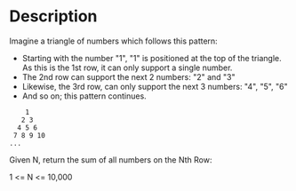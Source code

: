# Description
Imagine a triangle of numbers which follows this pattern:
* Starting with the number "1", "1" is positioned at the top of the triangle. As this is the 1st row, it can only support a single number.
* The 2nd row can support the next 2 numbers: "2" and "3"
* Likewise, the 3rd row, can only support the next 3 numbers: "4", "5", "6"
* And so on; this pattern continues.

```
    1
   2 3
  4 5 6
 7 8 9 10
...
```

Given N, return the sum of all numbers on the Nth Row:

1 <= N <= 10,000